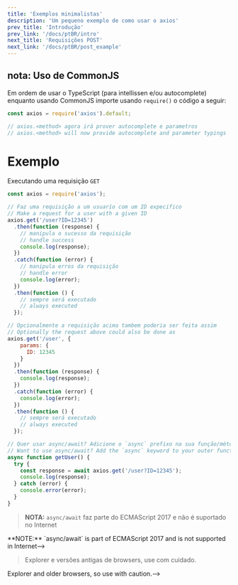 ```yaml
---
title: 'Exemplos minimalistas'
description: 'Um pequeno exemplo de como usar o axios'
prev_title: 'Introdução'
prev_link: '/docs/ptBR/intro'
next_title: 'Requisições POST'
next_link: '/docs/ptBR/post_example'
---
```


## nota: Uso de CommonJS
<!--## note: CommonJS usage-->
Em ordem de usar o TypeScript (para intellissen e/ou autocomplete) enquanto usando CommonJS importe usando `require()` o código a seguir:
<!--In order to gain the TypeScript typings (for intellisense / autocomplete) while using CommonJS imports with `require()` use the following approach:-->

```js
const axios = require('axios').default;

// axios.<method> agora irá prover autocomplete e parametros
// axios.<method> will now provide autocomplete and parameter typings
```

# Exemplo

Executando uma requisição `GET`
<!--Performing a `GET` request-->

```js
const axios = require('axios');

// Faz uma requisição a um usuarío com um ID expecifico
// Make a request for a user with a given ID
axios.get('/user?ID=12345')
  .then(function (response) {
    // manipula o sucesso da requisição
    // handle success
    console.log(response);
  })
  .catch(function (error) {
    // manipula erros da requisição
    // handle error
    console.log(error);
  })
  .then(function () {
    // sempre será executado
    // always executed
  });

// Opcionalmente a requisição acima tambem poderia ser feita assim
// Optionally the request above could also be done as
axios.get('/user', {
    params: {
      ID: 12345
    }
  })
  .then(function (response) {
    console.log(response);
  })
  .catch(function (error) {
    console.log(error);
  })
  .then(function () {
    // sempre será executado
    // always executed
  });  

// Quer usar async/await? Adicione o `async` prefixo na sua função/método
// Want to use async/await? Add the `async` keyword to your outer function/method.
async function getUser() {
  try {
    const response = await axios.get('/user?ID=12345');
    console.log(response);
  } catch (error) {
    console.error(error);
  }
}
```
> **NOTA:** `async/await` faz parte do ECMAScript 2017 e não é suportado no Internet
<!--> **NOTE:** `async/await` is part of ECMAScript 2017 and is not supported in Internet-->
> Explorer e versões antigas de browsers, use com cuidado.
<!--> Explorer and older browsers, so use with caution.-->